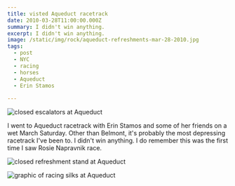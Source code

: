 ```yaml
---
title: visted Aqueduct racetrack
date: 2010-03-28T11:00:00.000Z
summary: I didn't win anything.
excerpt: I didn't win anything.
image: /static/img/rock/aqueduct-refreshments-mar-28-2010.jpg
tags:
  - post
  - NYC
  - racing
  - horses
  - Aqueduct
  - Erin Stamos
  
---
```


![closed escalators at Aqueduct](/static/img/rock/aqueduct-escalators-mar-28-2010.jpg "closed escalators at Aqueduct")

I went to Aqueduct racetrack with Erin Stamos and some of her friends on a wet March Saturday. Other than Belmont, it's probably the most depressing racetrack I've been to. I didn't win anything. I do remember this was the first time I saw Rosie Napravnik race.

![closed refreshment stand at Aqueduct](/static/img/rock/aqueduct-refreshments-mar-28-2010.jpg "closed refreshment stand at Aqueduct")

![graphic of racing silks at Aqueduct](/static/img/rock/aqueduct-silks-mar-28-2010.jpg "graphic of racing silks at Aqueduct")
